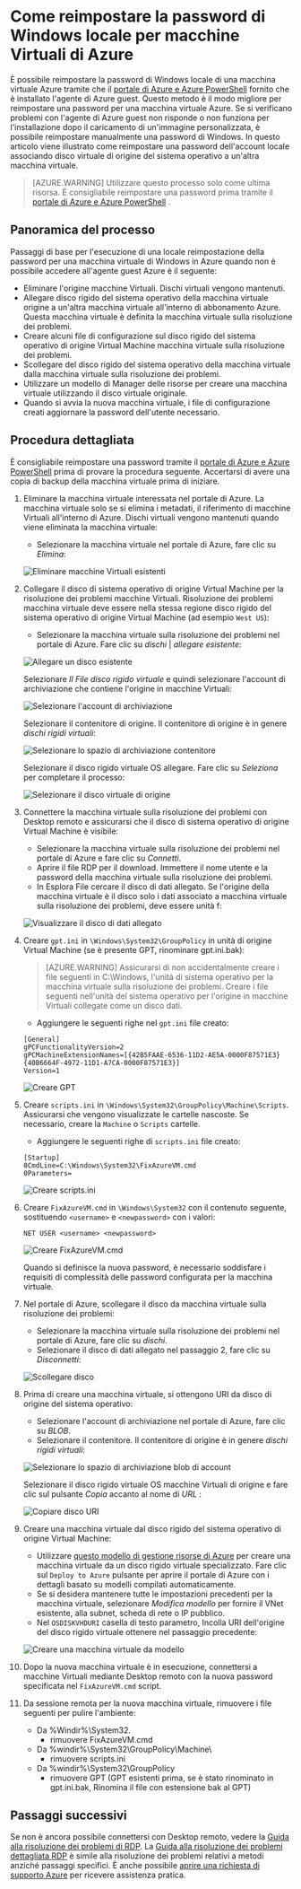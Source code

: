 <properties
   pageTitle="Reimpostare una password di Windows locale quando non è installato agente guest Azure | Microsoft Azure"
   description="Come reimpostare la password di un account utente di Windows locale quando l'agente di Azure guest non è installato o funzionante in una macchina virtuale"
   services="virtual-machines-windows"
   documentationCenter=""
   authors="iainfoulds"
   manager="timlt"
   editor=""/>

<tags
   ms.service="virtual-machines-windows"
   ms.devlang="na"
   ms.topic="article"
   ms.tgt_pltfrm="vm-windows"
   ms.workload="infrastructure-services"
   ms.date="10/05/2016"
   ms.author="iainfou"/>

# <a name="how-to-reset-local-windows-password-for-azure-vm"></a>Come reimpostare la password di Windows locale per macchine Virtuali di Azure
È possibile reimpostare la password di Windows locale di una macchina virtuale Azure tramite che il [portale di Azure e Azure PowerShell](virtual-machines-windows-reset-rdp.md) fornito che è installato l'agente di Azure guest. Questo metodo è il modo migliore per reimpostare una password per una macchina virtuale Azure. Se si verificano problemi con l'agente di Azure guest non risponde o non funziona per l'installazione dopo il caricamento di un'immagine personalizzata, è possibile reimpostare manualmente una password di Windows. In questo articolo viene illustrato come reimpostare una password dell'account locale associando disco virtuale di origine del sistema operativo a un'altra macchina virtuale. 

> [AZURE.WARNING] Utilizzare questo processo solo come ultima risorsa. È consigliabile reimpostare una password prima tramite il [portale di Azure e Azure PowerShell](virtual-machines-windows-reset-rdp.md) .


## <a name="overview-of-the-process"></a>Panoramica del processo
Passaggi di base per l'esecuzione di una locale reimpostazione della password per una macchina virtuale di Windows in Azure quando non è possibile accedere all'agente guest Azure è il seguente:

- Eliminare l'origine macchine Virtuali. Dischi virtuali vengono mantenuti.
- Allegare disco rigido del sistema operativo della macchina virtuale origine a un'altra macchina virtuale all'interno di abbonamento Azure. Questa macchina virtuale è definita la macchina virtuale sulla risoluzione dei problemi.
- Creare alcuni file di configurazione sul disco rigido del sistema operativo di origine Virtual Machine macchina virtuale sulla risoluzione dei problemi.
- Scollegare del disco rigido del sistema operativo della macchina virtuale dalla macchina virtuale sulla risoluzione dei problemi.
- Utilizzare un modello di Manager delle risorse per creare una macchina virtuale utilizzando il disco virtuale originale.
- Quando si avvia la nuova macchina virtuale, i file di configurazione creati aggiornare la password dell'utente necessario.


## <a name="detailed-steps"></a>Procedura dettagliata
È consigliabile reimpostare una password tramite il [portale di Azure e Azure PowerShell](virtual-machines-windows-reset-rdp.md) prima di provare la procedura seguente. Accertarsi di avere una copia di backup della macchina virtuale prima di iniziare. 

1. Eliminare la macchina virtuale interessata nel portale di Azure. La macchina virtuale solo se si elimina i metadati, il riferimento di macchine Virtuali all'interno di Azure. Dischi virtuali vengono mantenuti quando viene eliminata la macchina virtuale:

    - Selezionare la macchina virtuale nel portale di Azure, fare clic su *Elimina*:

    ![Eliminare macchine Virtuali esistenti](./media/virtual-machines-windows-reset-local-password-without-guest-agent/delete_vm.png)

2. Collegare il disco di sistema operativo di origine Virtual Machine per la risoluzione dei problemi macchine Virtuali. Risoluzione dei problemi macchina virtuale deve essere nella stessa regione disco rigido del sistema operativo di origine Virtual Machine (ad esempio `West US`):

    - Selezionare la macchina virtuale sulla risoluzione dei problemi nel portale di Azure. Fare clic su *dischi* | *allegare esistente*:

    ![Allegare un disco esistente](./media/virtual-machines-windows-reset-local-password-without-guest-agent/disks_attach_existing.png)

    Selezionare *Il File disco rigido virtuale* e quindi selezionare l'account di archiviazione che contiene l'origine in macchine Virtuali:

    ![Selezionare l'account di archiviazione](./media/virtual-machines-windows-reset-local-password-without-guest-agent/disks_select_storageaccount.PNG)

    Selezionare il contenitore di origine. Il contenitore di origine è in genere *dischi rigidi virtuali*:

    ![Selezionare lo spazio di archiviazione contenitore](./media/virtual-machines-windows-reset-local-password-without-guest-agent/disks_select_container.png)

    Selezionare il disco rigido virtuale OS allegare. Fare clic su *Seleziona* per completare il processo:

    ![Selezionare il disco virtuale di origine](./media/virtual-machines-windows-reset-local-password-without-guest-agent/disks_select_source_vhd.png)

3. Connettere la macchina virtuale sulla risoluzione dei problemi con Desktop remoto e assicurarsi che il disco di sistema operativo di origine Virtual Machine è visibile:

    - Selezionare la macchina virtuale sulla risoluzione dei problemi nel portale di Azure e fare clic su *Connetti*.
    - Aprire il file RDP per il download. Immettere il nome utente e la password della macchina virtuale sulla risoluzione dei problemi.
    - In Esplora File cercare il disco di dati allegato. Se l'origine della macchina virtuale è il disco solo i dati associato a macchina virtuale sulla risoluzione dei problemi, deve essere unità f:

    ![Visualizzare il disco di dati allegato](./media/virtual-machines-windows-reset-local-password-without-guest-agent/troubleshooting_vm_fileexplorer.png)

4. Creare `gpt.ini` in `\Windows\System32\GroupPolicy` in unità di origine Virtual Machine (se è presente GPT, rinominare gpt.ini.bak):

    > [AZURE.WARNING] Assicurarsi di non accidentalmente creare i file seguenti in C:\Windows, l'unità di sistema operativo per la macchina virtuale sulla risoluzione dei problemi. Creare i file seguenti nell'unità del sistema operativo per l'origine in macchine Virtuali collegate come un disco dati.

    - Aggiungere le seguenti righe nel `gpt.ini` file creato:

    ```
    [General]
    gPCFunctionalityVersion=2
    gPCMachineExtensionNames=[{42B5FAAE-6536-11D2-AE5A-0000F87571E3}{40B6664F-4972-11D1-A7CA-0000F87571E3}]
    Version=1
    ```

    ![Creare GPT](./media/virtual-machines-windows-reset-local-password-without-guest-agent/create_gpt_ini.png)
 
5. Creare `scripts.ini` in `\Windows\System32\GroupPolicy\Machine\Scripts`. Assicurarsi che vengono visualizzate le cartelle nascoste. Se necessario, creare la `Machine` o `Scripts` cartelle.

    - Aggiungere le seguenti righe di `scripts.ini` file creato:

    ```
    [Startup]
    0CmdLine=C:\Windows\System32\FixAzureVM.cmd
    0Parameters=
    ```

    ![Creare scripts.ini](./media/virtual-machines-windows-reset-local-password-without-guest-agent/create_scripts_ini.png)
 
6. Creare `FixAzureVM.cmd` in `\Windows\System32` con il contenuto seguente, sostituendo `<username>` e `<newpassword>` con i valori:

    ```
    NET USER <username> <newpassword>
    ```

    ![Creare FixAzureVM.cmd](./media/virtual-machines-windows-reset-local-password-without-guest-agent/create_fixazure_cmd.png)

    Quando si definisce la nuova password, è necessario soddisfare i requisiti di complessità delle password configurata per la macchina virtuale.

7. Nel portale di Azure, scollegare il disco da macchina virtuale sulla risoluzione dei problemi:

    - Selezionare la macchina virtuale sulla risoluzione dei problemi nel portale di Azure, fare clic su *dischi*.
    - Selezionare il disco di dati allegato nel passaggio 2, fare clic su *Disconnetti*:

    ![Scollegare disco](./media/virtual-machines-windows-reset-local-password-without-guest-agent/detach_disk.png)

8. Prima di creare una macchina virtuale, si ottengono URI da disco di origine del sistema operativo:

    - Selezionare l'account di archiviazione nel portale di Azure, fare clic su *BLOB*.
    - Selezionare il contenitore. Il contenitore di origine è in genere *dischi rigidi virtuali*:

    ![Selezionare lo spazio di archiviazione blob di account](./media/virtual-machines-windows-reset-local-password-without-guest-agent/select_storage_details.png)

    Selezionare il disco rigido virtuale OS macchine Virtuali di origine e fare clic sul pulsante *Copia* accanto al nome di *URL* :

    ![Copiare disco URI](./media/virtual-machines-windows-reset-local-password-without-guest-agent/copy_source_vhd_uri.png)

9. Creare una macchina virtuale dal disco rigido del sistema operativo di origine Virtual Machine:

    - Utilizzare [questo modello di gestione risorse di Azure](https://github.com/Azure/azure-quickstart-templates/tree/master/201-vm-from-specialized-vhd) per creare una macchina virtuale da un disco rigido virtuale specializzato. Fare clic sul `Deploy to Azure` pulsante per aprire il portale di Azure con i dettagli basato su modelli compilati automaticamente.
    - Se si desidera mantenere tutte le impostazioni precedenti per la macchina virtuale, selezionare *Modifica modello* per fornire il VNet esistente, alla subnet, scheda di rete o IP pubblico.
    - Nel `OSDISKVHDURI` casella di testo parametro, Incolla URI dell'origine del disco rigido virtuale ottenere nel passaggio precedente:

    ![Creare una macchina virtuale da modello](./media/virtual-machines-windows-reset-local-password-without-guest-agent/create_new_vm_from_template.png)

10. Dopo la nuova macchina virtuale è in esecuzione, connettersi a macchine Virtuali mediante Desktop remoto con la nuova password specificata nel `FixAzureVM.cmd` script.

11. Da sessione remota per la nuova macchina virtuale, rimuovere i file seguenti per pulire l'ambiente:

    - Da %Windir%\System32.
        - rimuovere FixAzureVM.cmd
    - Da %windir%\System32\GroupPolicy\Machine\
        - rimuovere scripts.ini
    - Da %windir%\System32\GroupPolicy
        - rimuovere GPT (GPT esistenti prima, se è stato rinominato in gpt.ini.bak, Rinomina il file con estensione bak al GPT)

## <a name="next-steps"></a>Passaggi successivi
Se non è ancora possibile connettersi con Desktop remoto, vedere la [Guida alla risoluzione dei problemi di RDP](virtual-machines-windows-troubleshoot-rdp-connection.md). La [Guida alla risoluzione dei problemi dettagliata RDP](virtual-machines-windows-detailed-troubleshoot-rdp.md) è simile alla risoluzione dei problemi relativi a metodi anziché passaggi specifici. È anche possibile [aprire una richiesta di supporto Azure](https://azure.microsoft.com/support/options/) per ricevere assistenza pratica.